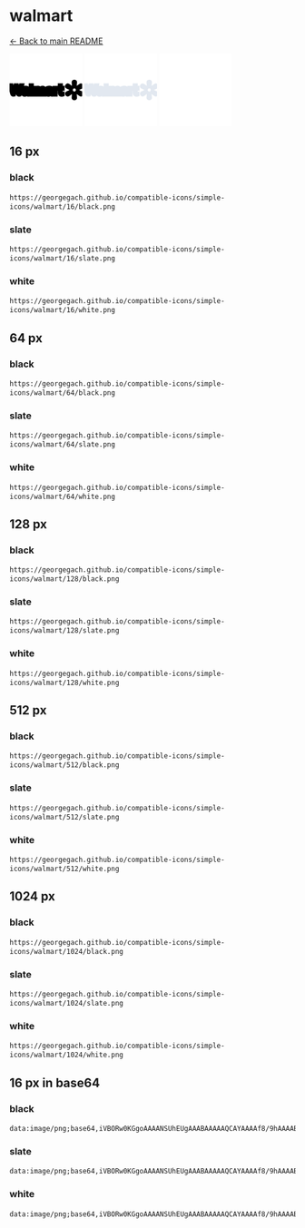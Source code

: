 # walmart

[← Back to main README](../../README.md)


<img src="./128/black.png" width="128" alt="walmart black icon" />
<img src="./128/slate.png" width="128" alt="walmart slate icon" />
<img src="./128/white.png" width="128" alt="walmart white icon" />

## 16 px

### black
```
https://georgegach.github.io/compatible-icons/simple-icons/walmart/16/black.png
```

### slate
```
https://georgegach.github.io/compatible-icons/simple-icons/walmart/16/slate.png
```

### white
```
https://georgegach.github.io/compatible-icons/simple-icons/walmart/16/white.png
```

## 64 px

### black
```
https://georgegach.github.io/compatible-icons/simple-icons/walmart/64/black.png
```

### slate
```
https://georgegach.github.io/compatible-icons/simple-icons/walmart/64/slate.png
```

### white
```
https://georgegach.github.io/compatible-icons/simple-icons/walmart/64/white.png
```

## 128 px

### black
```
https://georgegach.github.io/compatible-icons/simple-icons/walmart/128/black.png
```

### slate
```
https://georgegach.github.io/compatible-icons/simple-icons/walmart/128/slate.png
```

### white
```
https://georgegach.github.io/compatible-icons/simple-icons/walmart/128/white.png
```

## 512 px

### black
```
https://georgegach.github.io/compatible-icons/simple-icons/walmart/512/black.png
```

### slate
```
https://georgegach.github.io/compatible-icons/simple-icons/walmart/512/slate.png
```

### white
```
https://georgegach.github.io/compatible-icons/simple-icons/walmart/512/white.png
```

## 1024 px

### black
```
https://georgegach.github.io/compatible-icons/simple-icons/walmart/1024/black.png
```

### slate
```
https://georgegach.github.io/compatible-icons/simple-icons/walmart/1024/slate.png
```

### white
```
https://georgegach.github.io/compatible-icons/simple-icons/walmart/1024/white.png
```

## 16 px in base64

### black
```
data:image/png;base64,iVBORw0KGgoAAAANSUhEUgAAABAAAAAQCAYAAAAf8/9hAAAABmJLR0QA/wD/AP+gvaeTAAAAlElEQVQ4je3QTQqBARDG8d+bjxSy8Fpas3ABB2ChLGzcwBksHUcO4gKuwELJiiIJm3lLSuxs/Otpmplnpmn481NSyGGKPrrYYIwTdi8DHQxRQQ9zrBPcn0x7lHEJHaN+QyN6C4ywQiuPM0phrEfM8vRp+RHX0B0FSDBAEbVQNWsGh7hgiyaWaGOGybsHfUP62fLnKx4LzBjuwENxvwAAAABJRU5ErkJggg==
```

### slate
```
data:image/png;base64,iVBORw0KGgoAAAANSUhEUgAAABAAAAAQCAYAAAAf8/9hAAAABmJLR0QA/wD/AP+gvaeTAAAAyklEQVQ4je2QsUpCARiFv/Pfa0giDtrQIG21tPsG7dHQe7Q0+jjSYwT1Ag4NjQZ2l0TUQcT7nwYL3BNa/MbDOYfDgSP/x3S66AHo43P+mPgUeZ3WKEI3ZPFycd5+2w9Mqtm1iEER8V5nXtoMDQ+aVHPv+b6AlvEm0CZhBYBJ5DOhFvBkdAseA1clsAaaPwVdAKGmAUGPnQBoZbQNs0W27EZKlOm8c5QnkXUnFB3jdm03ficVsKxFFrgKRz8jXsN+NhqmdP/nE48cgG8OylRlSBlA6QAAAABJRU5ErkJggg==
```

### white
```
data:image/png;base64,iVBORw0KGgoAAAANSUhEUgAAABAAAAAQCAYAAAAf8/9hAAAABmJLR0QA/wD/AP+gvaeTAAAAoUlEQVQ4je3QPWpCURCG4eeACaIEC6+lrVqkzw4s7FyEG0iTMssR9xE3YGHhCtKkyi1EgpNmLlyEYCOk8YWP4czPOecb7vwfEVFBiYg39HDEGnN8lFL2FwPPeMEBE7zjtUREtPq+0McpVWf+jFHWNlhih2knX+5m4zBjc65al9f4SQUeGgsLPGKQemqKyXf+4BNjbDFLC6srq/qbZol3bsAvOtsqy9Ip2CIAAAAASUVORK5CYII=
```

